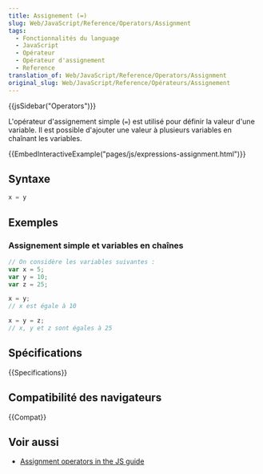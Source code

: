 ```yaml
---
title: Assignement (=)
slug: Web/JavaScript/Reference/Operators/Assignment
tags:
  - Fonctionnalités du language
  - JavaScript
  - Opérateur
  - Opérateur d'assignement
  - Reference
translation_of: Web/JavaScript/Reference/Operators/Assignment
original_slug: Web/JavaScript/Reference/Opérateurs/Assignement
---
```


{{jsSidebar("Operators")}}

L'opérateur d'assignement simple (`=`) est utilisé pour définir la valeur d'une variable. Il est possible d'ajouter une valeur à plusieurs variables en chaînant les variables.

{{EmbedInteractiveExample("pages/js/expressions-assignment.html")}}

## Syntaxe

```js
x = y
```

## Exemples

### Assignement simple et variables en chaînes

```js
// On considère les variables suivantes :
var x = 5;
var y = 10;
var z = 25;

x = y;
// x est égale à 10

x = y = z;
// x, y et z sont égales à 25
```

## Spécifications

{{Specifications}}

## Compatibilité des navigateurs

{{Compat}}

## Voir aussi

- [Assignment operators in the JS guide](/fr/docs/Web/JavaScript/Guide/Expressions_et_Opérateurs)
